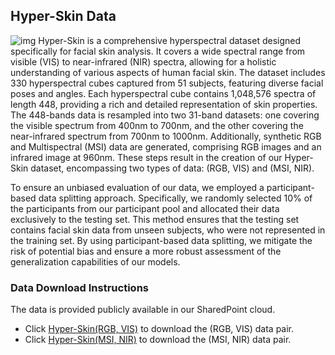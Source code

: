 ## Hyper-Skin Data

![img]([figure/sampledata.png](figure/sampledata.png))
Hyper-Skin is a comprehensive hyperspectral dataset designed specifically for facial skin analysis. It covers a wide spectral range from visible (VIS) to near-infrared (NIR) spectra, allowing for a holistic understanding of various aspects of human facial skin. The dataset includes 330 hyperspectral cubes captured from 51 subjects, featuring diverse facial poses and angles. Each hyperspectral cube contains 1,048,576 spectra of length 448, providing a rich and detailed representation of skin properties.  The 448-bands data is resampled into two 31-band datasets: one covering the visible spectrum from 400nm to 700nm, and the other covering the near-infrared spectrum from 700nm to 1000nm. Additionally, synthetic RGB and Multispectral (MSI) data are generated, comprising RGB images and an infrared image at 960nm. These steps result in the creation of our Hyper-Skin dataset, encompassing two types of data: (RGB, VIS) and (MSI, NIR). 

To ensure an unbiased evaluation of our data, we employed a participant-based data splitting approach. Specifically, we randomly selected 10% of the participants from our participant pool and allocated their data exclusively to the testing set. This method ensures that the testing set contains facial skin data from unseen subjects, who were not represented in the training set. By using participant-based data splitting, we mitigate the risk of potential bias and ensure a more robust assessment of the generalization capabilities of our models. 

### Data Download Instructions
The data is provided publicly available in our SharedPoint cloud. 
- Click [Hyper-Skin(RGB, VIS)](https://utoronto.sharepoint.com/:f:/r/sites/fase-hyper-skin/Shared%20Documents/Hyper-Skin(MSI,%20NIR)?csf=1&web=1&e=yoDSDm) to download the (RGB, VIS) data pair.
- Click [Hyper-Skin(MSI, NIR)](https://utoronto.sharepoint.com/:f:/r/sites/fase-hyper-skin/Shared%20Documents/Hyper-Skin(MSI,%20NIR)?csf=1&web=1&e=BGlo2x) to download the (MSI, NIR) data pair.


